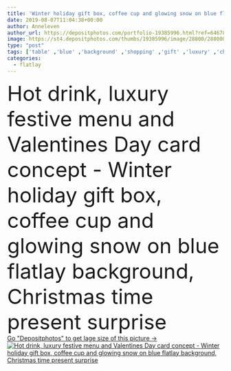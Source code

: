 ```yaml
---
title: 'Winter holiday gift box, coffee cup and glowing snow on blue fla'
date: 2019-08-07T11:04:38+00:00
author: Anneleven
author_url: https://depositphotos.com/portfolio-19385996.html?ref=64678756
image: https://st4.depositphotos.com/thumbs/19385996/image/28800/288000594/api_thumb_450.jpg?forcejpeg=true
type: "post"
tags: ['table' ,'blue' ,'background' ,'shopping' ,'gift' ,'luxury' ,'christmas' ,'happy' ,'holiday' ,'present' ,'surprise' ,'valentine' ,'wrapped' ,'xmas' ,'love' ,'food' ,'cup' ,'recipe' ,'Menu' ,'coffee' ,'espresso' ,'drink' ,'vintage' ,'snow' ,'winter' ,'presents' ,'hot' ,'glitter' ,'traditional' ,'cafe' ,'mug' ,'glowing' ,'gifts' ,'magic' ,'drinks' ,'snowflakes' ,'snowing' ,'Holidays' ,'americano' ,'New Year' ,'coffee break' ,'valentines day' ,'top view' ,'new years eve' ,'greeting card' ,'gift box' ,'black coffee' ,'flat lay' ,'flatlay' ]
categories: 
  - flatlay
---
```

<div aling="center">
            <font size="60"> Hot drink, luxury festive menu and Valentines Day card concept - Winter holiday gift box, coffee cup and glowing snow on blue flatlay background, Christmas time present surprise</font>   
</div>
<div>
    <a href='https://st4.depositphotos.com/thumbs/19385996/image/28800/288000594/api_thumb_450.jpg?forcejpeg=true?ref=64678756' target=_blank > Go "Depositphotos" to get lage size of this picture ->
        <img href='https://st4.depositphotos.com/thumbs/19385996/image/28800/288000594/api_thumb_450.jpg?forcejpeg=true?ref=64678756' src='https://st4.depositphotos.com/19385996/28800/i/950/depositphotos_288000594-stock-photo-winter-holiday-gift-box-coffee.jpg?forcejpeg=true' alt='Hot drink, luxury festive menu and Valentines Day card concept - Winter holiday gift box, coffee cup and glowing snow on blue flatlay background, Christmas time present surprise' >
    </a>
</div>

